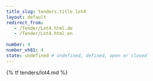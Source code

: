 ```yaml
---
title_slug: tenders.title.lot4
layout: default
redirect_from:
   - /Tender/Lot4.html.de
   - /Tender/Lot4.html.en
   
number: 4
number_vh81: 4
state: undefined # undefined, defined, open or closed
---
```


{% tf tenders/lot4.md %}
